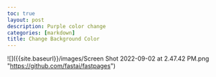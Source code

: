 ```yaml
---
toc: true
layout: post
description: Purple color change
categories: [markdown]
title: Change Background Color
---
```


![]({{site.baseurl}}/images/Screen Shot 2022-09-02 at 2.47.42 PM.png "https://github.com/fastai/fastpages")